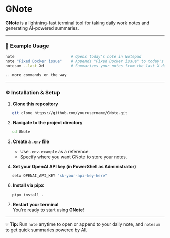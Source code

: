 # GNote

**GNote** is a lightning-fast terminal tool for taking daily work notes and generating AI-powered summaries.

---

### 🚀 Example Usage
```bash
note                         # Opens today's note in Notepad  
note "Fixed Docker issue"    # Appends "Fixed Docker issue" to today's note (quotes are optional)  
notesum --last Xd            # Summarizes your notes from the last X days (requires OpenAI API key)

...more commands on the way
```
---

### ⚙️ Installation & Setup

1. **Clone this repository**
```bash
   git clone https://github.com/yourusername/GNote.git
```
2. **Navigate to the project directory**
```bash
   cd GNote
```
3. **Create a `.env` file**
   - Use `.env.example` as a reference.
   - Specify where you want GNote to store your notes.

5. **Set your OpenAI API key (in PowerShell as Administrator)**
```bash
   setx OPENAI_API_KEY "sk-your-api-key-here"
```
6. **Install via pipx**
```bash
   pipx install .
```
7. **Restart your terminal**  
   You're ready to start using **GNote**!

---

💡 **Tip:** Run `note` anytime to open or append to your daily note, and `notesum` to get quick summaries powered by AI.
